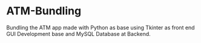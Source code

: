 # ATM-Bundling
Bundling the ATM app made with Python as base using Tkinter as front end GUI Development base and MySQL Database at Backend. 
